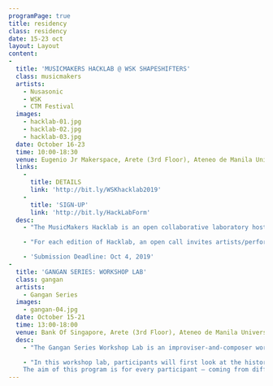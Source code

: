 ```yaml
---
programPage: true
title: residency
class: residency
date: 15-23 oct
layout: Layout
content:
-
  title: 'MUSICMAKERS HACKLAB @ WSK SHAPESHIFTERS'
  class: musicmakers
  artists:
    - Nusasonic
    - WSK
    - CTM Festival
  images:
    - hacklab-01.jpg
    - hacklab-02.jpg
    - hacklab-03.jpg
  date: October 16-23
  time: 10:00-18:30
  venue: Eugenio Jr Makerspace, Arete (3rd Floor), Ateneo de Manila University
  links:
    -
      title: DETAILS
      link: 'http://bit.ly/WSKhacklab2019'
    -
      title: 'SIGN-UP'
      link: 'http://bit.ly/HackLabForm'
  desc:
    - "The MusicMakers Hacklab is an open collaborative laboratory hosted by Peter Kirn of Create Digital Music together with a changing cast of collaborators. It is organized by CTM Festival together with various partners from the fields of culture, music, and technology such as Ableton and Native Instruments. Each MusicMakers Hacklab creates a unique platform for collaboration, knowledge exchange and inspiration, allowing practitioners from a range of disciplines to create and play, and to find new ways of exploring the current and future potentials that lie in interfacing music with technology and other fields of practice."

    - "For each edition of Hacklab, an open call invites artists/performers, scientists, developers and experimenters to submit project ideas based on a given theme. The selected Hacklab Fellows will be encouraged to collaborate as they learn and work with experienced individuals from the arts and tech sectors, and develop new concepts, systems, and objects in response to the theme. Their creations will subsequently be presented in a final public showcase, typically on the Hacklab’s closing day."

    - 'Submission Deadline: Oct 4, 2019'
-
  title: 'GANGAN SERIES: WORKSHOP LAB'
  class: gangan
  artists:
    - Gangan Series
  images:
    - gangan-04.jpg
  date: October 15-21
  time: 13:00-18:00
  venue: Bank Of Singapore, Arete (3rd Floor), Ateneo de Manila University
  desc:
    - "The Gangan Series Workshop Lab is an improviser-and-composer workshop which explores the potential of graphic scores and playing in medium-to-large ensembles. Graphic scores, with its emphasis on alternative procedures, introduce many possibilities as they leave more room for the performers’ own interpretations while, despite circumventing the constraints classical notation, allowing composers to structure different sonic parameters (e.g. time, volume, pitch, instrumentation, sonority, etc."

    - "In this workshop lab, participants will first look at the history of graphic notation before discussing current developments in the practice. Over the course of a week, participants will develop and work on their own strategies and systems that will culminate in a collaboratively-composed graphic score to be performed by selected festival musicians.
    The aim of this program is for every participant — coming from different backgrounds and of varying degrees of musical skill and experience — to individually harness and channel their own heady concepts into the final score."
---
```

